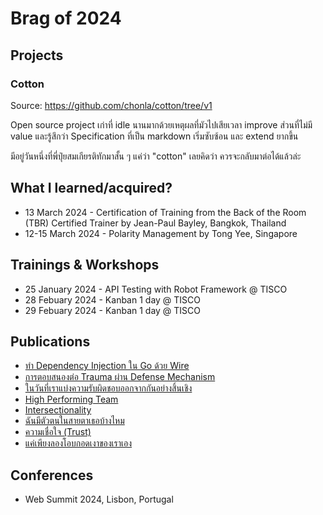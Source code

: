 # Brag of 2024

## Projects

### Cotton

Source: https://github.com/chonla/cotton/tree/v1

Open source project เก่าที่ idle นานมากด้วยเหตุผลที่มัวไปเสียเวลา improve ส่วนที่ไม่มี value และรู้สึกว่า Specification ที่เป็น markdown เริ่มซับซ้อน และ extend ยากขึ้น

มีอยู่วันหนึ่งที่พี่ปุ๋ยสมเกียรติทักมาสั้น ๆ แค่ว่า "cotton" เลยคิดว่า ควรจะกลับมาต่อได้แล้วล่ะ

## What I learned/acquired?

* 13 March 2024 - Certification of Training from the Back of the Room (TBR) Certified Trainer by Jean-Paul Bayley, Bangkok, Thailand
* 12-15 March 2024 - Polarity Management by Tong Yee, Singapore

## Trainings & Workshops

* 25 January 2024 - API Testing with Robot Framework @ TISCO
* 28 Febuary 2024 - Kanban 1 day @ TISCO
* 29 Febuary 2024 - Kanban 1 day @ TISCO

## Publications

* [ทำ Dependency Injection ใน Go ด้วย Wire](https://medium.com/odds-team/%E0%B8%97%E0%B8%B3-dependency-injection-%E0%B9%83%E0%B8%99-go-%E0%B8%94%E0%B9%89%E0%B8%A7%E0%B8%A2-wire-ca0fc656c286)
* [การตอบสนองต่อ Trauma ผ่าน Defense Mechanism](https://medium.com/odds-team/%E0%B8%81%E0%B8%B2%E0%B8%A3%E0%B8%95%E0%B8%AD%E0%B8%9A%E0%B8%AA%E0%B8%99%E0%B8%AD%E0%B8%87%E0%B8%95%E0%B9%88%E0%B8%AD-trauma-%E0%B8%9C%E0%B9%88%E0%B8%B2%E0%B8%99-defense-mechanism-053228a2cfa8)
* [ในวันที่เราแบ่งความรับผิดชอบออกจากกันอย่างสิ้นเชิง](https://medium.com/odds-team/%E0%B9%83%E0%B8%99%E0%B8%A7%E0%B8%B1%E0%B8%99%E0%B8%97%E0%B8%B5%E0%B9%88%E0%B9%80%E0%B8%A3%E0%B8%B2%E0%B9%81%E0%B8%9A%E0%B9%88%E0%B8%87%E0%B8%84%E0%B8%A7%E0%B8%B2%E0%B8%A1%E0%B8%A3%E0%B8%B1%E0%B8%9A%E0%B8%9C%E0%B8%B4%E0%B8%94%E0%B8%8A%E0%B8%AD%E0%B8%9A%E0%B8%AD%E0%B8%AD%E0%B8%81%E0%B8%88%E0%B8%B2%E0%B8%81%E0%B8%81%E0%B8%B1%E0%B8%99%E0%B8%AD%E0%B8%A2%E0%B9%88%E0%B8%B2%E0%B8%87%E0%B8%AA%E0%B8%B4%E0%B9%89%E0%B8%99%E0%B9%80%E0%B8%8A%E0%B8%B4%E0%B8%87-ac50ae6338a0)
* [High Performing Team](https://medium.com/odds-team/high-performing-team-c830ef177467)
* [Intersectionality](https://medium.com/odds-team/intersectionality-501c0f8db5bf)
* [ฉันมีตัวตนในสายตาเธอบ้างไหม](https://medium.com/odds-team/%E0%B8%89%E0%B8%B1%E0%B8%99%E0%B8%A1%E0%B8%B5%E0%B8%95%E0%B8%B1%E0%B8%A7%E0%B8%95%E0%B8%99%E0%B9%83%E0%B8%99%E0%B8%AA%E0%B8%B2%E0%B8%A2%E0%B8%95%E0%B8%B2%E0%B9%80%E0%B8%98%E0%B8%AD%E0%B8%9A%E0%B9%89%E0%B8%B2%E0%B8%87%E0%B9%84%E0%B8%AB%E0%B8%A1-e891dafea998)
* [ความเชื่อใจ (Trust)](https://chonla.medium.com/%E0%B8%84%E0%B8%A7%E0%B8%B2%E0%B8%A1%E0%B9%80%E0%B8%8A%E0%B8%B7%E0%B9%88%E0%B8%AD%E0%B9%83%E0%B8%88-trust-db5ca6bc915c)
* [แค่เพียงลองโอบกอดเงาของเราเอง](https://medium.com/odds-team/%E0%B9%81%E0%B8%84%E0%B9%88%E0%B9%80%E0%B8%9E%E0%B8%B5%E0%B8%A2%E0%B8%87%E0%B8%A5%E0%B8%AD%E0%B8%87%E0%B9%82%E0%B8%AD%E0%B8%9A%E0%B8%81%E0%B8%AD%E0%B8%94%E0%B9%80%E0%B8%87%E0%B8%B2%E0%B8%82%E0%B8%AD%E0%B8%87%E0%B9%80%E0%B8%A3%E0%B8%B2%E0%B9%80%E0%B8%AD%E0%B8%87-a48835e47406)

## Conferences

* Web Summit 2024, Lisbon, Portugal